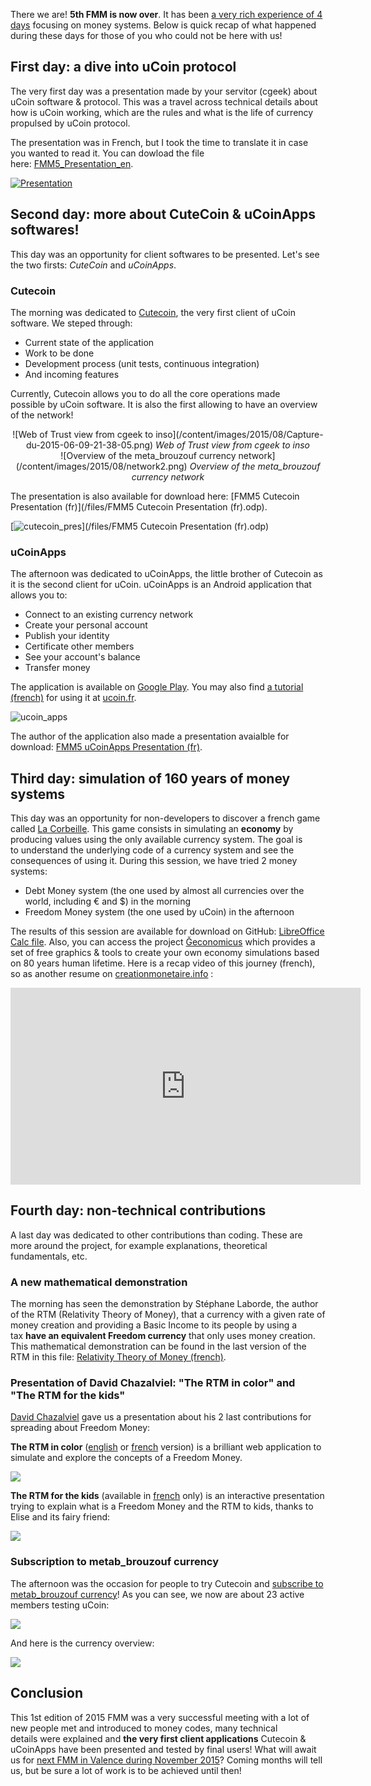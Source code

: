 There we are! **5th FMM is now over**. It has been [a very rich experience of 4 days](http://blog.ucoin.io/ucoin-at-the-5th-freedom-money-meeting/ "uCoin at the 5th Freedom Money Meeting") focusing on money systems. Below is quick recap of what happened during these days for those of you who could not be here with us!
## First day: a dive into uCoin protocol

The very first day was a presentation made by your servitor (cgeek) about uCoin software & protocol. This was a travel across technical details about how is uCoin working, which are the rules and what is the life of currency propulsed by uCoin protocol.

The presentation was in French, but I took the time to translate it in case you wanted to read it. You can dowload the file here: [FMM5\_Presentation\_en](/files/FMM5_Presentation_en.odp "FMM5 uCoin presentation by cgeek").

[![Presentation](/content/images/2015/08/fmm5_presentation.png)](/files/FMM5_Presentation_en.odp)

## Second day: more about CuteCoin & uCoinApps softwares!

This day was an opportunity for client softwares to be presented. Let's see the two firsts: *CuteCoin* and *uCoinApps*.
### Cutecoin

The morning was dedicated to [Cutecoin](https://github.com/ucoin-io/cutecoin), the very first client of uCoin software. We steped through:

*   Current state of the application
*   Work to be done
*   Development process (unit tests, continuous integration)
*   And incoming features

Currently, Cutecoin allows you to do all the core operations made possible by uCoin software. It is also the first allowing to have an overview of the network!

<center>
![Web of Trust view from cgeek to inso](/content/images/2015/08/Capture-du-2015-06-09-21-38-05.png)
<i>Web of Trust view from cgeek to inso</i>
</center>
<center>
![Overview of the meta_brouzouf currency network](/content/images/2015/08/network2.png)
<i>Overview of the meta_brouzouf currency network</i>
</center>

The presentation is also available for download here: [FMM5 Cutecoin Presentation (fr)](/files/FMM5 Cutecoin Presentation \(fr\).odp).

[![cutecoin_pres](/content/images/2015/08/cutecoin_pres.png)](/files/FMM5 Cutecoin Presentation \(fr\).odp)

### uCoinApps

The afternoon was dedicated to uCoinApps, the little brother of Cutecoin as it is the second client for uCoin. uCoinApps is an Android application that allows you to:

*   Connect to an existing currency network
*   Create your personal account
*   Publish your identity
*   Certificate other members
*   See your account's balance
*   Transfer money

The application is available on [Google Play](https://play.google.com/store/apps/details?id=io.ucoin.ucoin). You may also find [a tutorial (french)](http://www.ucoin.fr/utiliser/ucoinapps-android/) for using it at [ucoin.fr](http://ucoin.fr).

![ucoin_apps](/content/images/2015/08/account_ucoinapps.png)

The author of the application also made a presentation avaialble for download: [FMM5 uCoinApps Presentation (fr)](/files/FMM5-uCoinApps-Presentation-fr.odp).  

## Third day: simulation of 160 years of money systems

This day was an opportunity for non-developers to discover a french game called [La Corbeille](http://www.valeureux.org/blog/les-jeux/jeu-la-corbeille/). This game consists in simulating an **economy** by producing values using the only available currency system. The goal is to understand the underlying code of a currency system and see the consequences of using it. During this session, we have tried 2 money systems:

*   Debt Money system (the one used by almost all currencies over the world, including € and $) in the morning
*   Freedom Money system (the one used by uCoin) in the afternoon

The results of this session are available for download on GitHub: [LibreOffice Calc file](https://github.com/galuel/Geconomicus/raw/master/Exemple_de_suivi_tableur.ods). Also, you can access the project [Ğeconomicus](https://github.com/galuel/Geconomicus) which provides a set of free graphics & tools to create your own economy simulations based on 80 years human lifetime. Here is a recap video of this journey (french), so as another resume on [creationmonetaire.info](http://www.creationmonetaire.info/2015/06/video-geconomicus-la-corbeille-aux-5emes-rencontres-des-monnaies-libres.html) :

<iframe width="560" height="315" src="https://www.youtube.com/embed/LdHFPcyjKQA?list=PL0UDqLtXevvHY5rAyFtql5931VqYyRaoK" frameborder="0" allowfullscreen></iframe>

## Fourth day: non-technical contributions

A last day was dedicated to other contributions than coding. These are more around the project, for example explanations, theoretical fundamentals, etc.

### A new mathematical demonstration

The morning has seen the demonstration by Stéphane Laborde, the author of the RTM (Relativity Theory of Money), that a currency with a given rate of money creation and providing a Basic Income to its people by using a tax **have an equivalent Freedom currency** that only uses money creation. This mathematical demonstration can be found in the last version of the RTM in this file: [Relativity Theory of Money (french)](http://trm.creationmonetaire.info/TheorieRelativedelaMonnaie.pdf).

### Presentation of David Chazalviel: "The RTM in color" and "The RTM for the kids"

[David Chazalviel](http://cuckooland.free.fr/index.html) gave us a presentation about his 2 last contributions for spreading about Freedom Money:

**The RTM in color** ([english](http://cuckooland.free.fr/TheRtmInColor.html) or [french](http://cuckooland.free.fr/LaTrmEnCouleur.html) version) is a brilliant web application to simulate and explore the concepts of a Freedom Money.

![](/content/images/2015/08/rtm_in_color-1024x664.png)

**The RTM for the kids** (available in [french](http://cuckooland.free.fr/LaTrmPourLesEnfants.html) only) is an interactive presentation trying to explain what is a Freedom Money and the RTM to kids, thanks to Elise and its fairy friend:

![](/content/images/2015/08/rtm_for_the_kids.png)

### Subscription to metab_brouzouf currency

The afternoon was the occasion for people to try Cutecoin and [subscribe to metab_brouzouf currency](http://forum.ucoin.io/t/subscribing-to-meta-brouzouf-testing-currency)! As you can see, we now are about 23 active members testing uCoin:

![](/content/images/2015/08/wot_fmm5.png)

And here is the currency overview:

![](/content/images/2015/08/metab_fmm5.png)

## Conclusion

This 1st edition of 2015 FMM was a very successful meeting with a lot of new people met and introduced to money codes, many technical details were explained and **the very first client applications** Cutecoin & uCoinApps have been presented and tested by final users! What will await us for [next FMM in Valence during November 2015](https://www.google.fr/maps/place/Valence/@44.8679005,4.9135516,11z/data=!4m2!3m1!1s0x47f55799c63221c7:0x408ab2ae4bfb580)? Coming months will tell us, but be sure a lot of work is to be achieved until then!